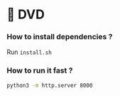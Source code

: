 # 📀 DVD

### How to install dependencies ?

Run `install.sh`

### How to run it fast ?

```bash
python3 -m http.server 8000
```